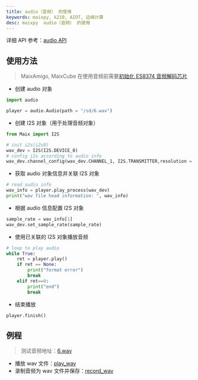 ```yaml
---
title: audio（音频） 的使用
keywords: maixpy, k210, AIOT, 边缘计算
desc: maixpy  audio（音频） 的使用
---
```



详细 API 参考：[audio API](./../../api_reference/media/audio.md)

## 使用方法

> MaixAmigo, MaixCube 在使用音频前需要[初始化 ES8374 音频解码芯片](https://github.com/sipeed/MaixPy_scripts/blob/master/modules/others/es8374/es8374.py)

* 创建 audio 对象

```python 
import audio

player = audio.Audio(path = "/sd/6.wav")
```

* 创建 I2S 对象（用于处理音频对象）

```python
from Maix import I2S

# init i2s(i2s0)
wav_dev = I2S(I2S.DEVICE_0)
# config i2s according to audio info
wav_dev.channel_config(wav_dev.CHANNEL_1, I2S.TRANSMITTER,resolution = I2S.RESOLUTION_16_BIT ,cycles = I2S.SCLK_CYCLES_32, align_mode = I2S.RIGHT_JUSTIFYING_MODE)
```

* 获取 audio 对象信息并关联 I2S 对象

```python
# read audio info
wav_info = player.play_process(wav_dev)
print("wav file head information: ", wav_info)
```

* 根据 audio 信息配置 I2S 对象

```python
sample_rate = wav_info[1]
wav_dev.set_sample_rate(sample_rate)
```

* 使用已关联的 I2S 对象播放音频

```python
# loop to play audio
while True:
    ret = player.play()
    if ret == None:
        print("format error")
        break
    elif ret==0:
        print("end")
        break
```

* 结束播放

```python
player.finish()
```

## 例程

> 测试音频地址：[6.wav](https://github.com/sipeed/MaixPy_scripts/blob/master/multimedia/audio/6.wav)

* 播放 wav 文件：[play_wav](https://github.com/sipeed/MaixPy_scripts/blob/master/multimedia/audio/play_wav.py)
* 录制音频为 wav 文件并保存：[record_wav](https://github.com/sipeed/MaixPy_scripts/blob/master/multimedia/audio/record_wav.py)
